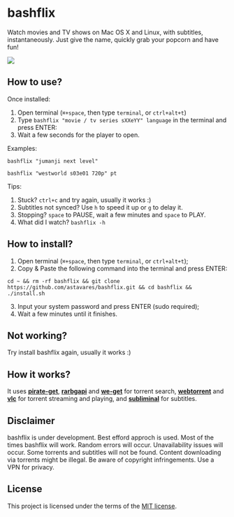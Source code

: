 # bashflix
Watch movies and TV shows on Mac OS X and Linux, with subtitles, instantaneously. Just give the name, quickly grab your popcorn and have fun!

![](https://media.giphy.com/media/mACRrW4R25kuQLexXn/giphy.gif)

## How to use?
Once installed:
1. Open terminal (```⌘+space```, then type ```terminal```, or ```ctrl+alt+t```)
2. Type ```bashflix "movie / tv series sXXeYY" language``` in the terminal and press ENTER:
3. Wait a few seconds for the player to open.

Examples:
```
bashflix "jumanji next level"
```
```
bashflix "westworld s03e01 720p" pt
```

Tips:
1. Stuck? ```ctrl+c``` and try again, usually it works :)
3. Subtitles not synced? Use ```h``` to speed it up or ```g``` to delay it.
4. Stopping? ```space``` to PAUSE, wait a few minutes and ```space``` to PLAY.
5. What did I watch? ```bashflix -h```

## How to install?
1. Open terminal (```⌘+space```, then type ```terminal```, or ```ctrl+alt+t```);
2. Copy & Paste the following command into the terminal and press ENTER:
```
cd ~ && rm -rf bashflix && git clone https://github.com/astavares/bashflix.git && cd bashflix && ./install.sh
```
3. Input your system password and press ENTER (sudo required);
4. Wait a few minutes until it finishes.

## Not working?
Try install bashflix again, usually it works :)

## How it works?
It uses [**pirate-get**](https://github.com/vikstrous/pirate-get), [**rarbgapi**](https://github.com/verybada/rarbgapi) and [**we-get**](https://github.com/rachmadaniHaryono/we-get) for torrent search, [**webtorrent**](https://github.com/webtorrent/webtorrent) and [**vlc**](https://github.com/videolan/vlc) for torrent streaming and playing,  and [**subliminal**](https://github.com/Diaoul/subliminal) for subtitles.

## Disclaimer
bashflix is under development. Best efford approch is used. Most of the times bashflix will work. Random errors will occur. Unavailability issues will occur. Some torrents and subtitles will not be found. Content downloading via torrents might be illegal. Be aware of copyright infringements. Use a VPN for privacy.

## License
This project is licensed under the terms of the [MIT license](https://github.com/astavares/bashflix/blob/master/LICENSE.md).

